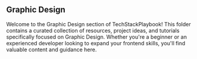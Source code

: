 ## Graphic Design

Welcome to the Graphic Design section of TechStackPlaybook! This folder contains a curated collection of resources, project ideas, and tutorials specifically focused on Graphic Design. Whether you're a beginner or an experienced developer looking to expand your frontend skills, you'll find valuable content and guidance here.

